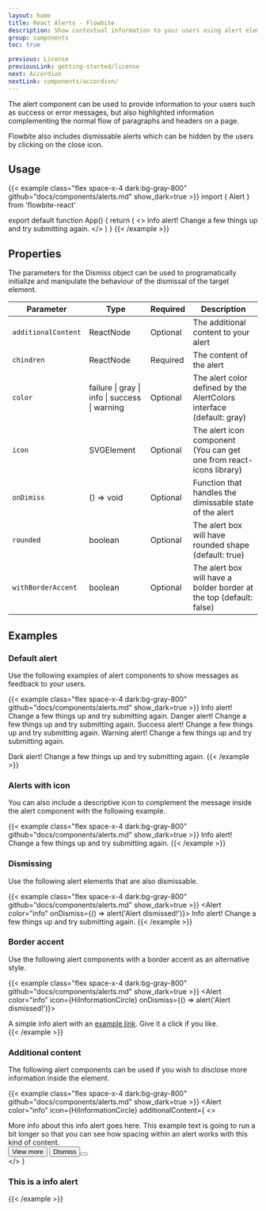 ```yaml
---
layout: home
title: React Alerts - Flowbite
description: Show contextual information to your users using alert elements based on Tailwind CSS
group: components
toc: true

previous: License
previousLink: getting-started/license
next: Accordion
nextLink: components/accordion/
---
```


The alert component can be used to provide information to your users such as success or error messages, but also highlighted information complementing the normal flow of paragraphs and headers on a page.

Flowbite also includes dismissable alerts which can be hidden by the users by clicking on the close icon.

## Usage

{{< example class="flex space-x-4 dark:bg-gray-800" github="docs/components/alerts.md" show_dark=true >}}
import { Alert } from 'flowbite-react'

export default function App() {
  return (
    <>
      <Alert color="info">
        <span class="font-medium">Info alert!</span>
        Change a few things up and try submitting again.
      </Alert>
    </>
  )
}
{{< /example >}}

## Properties

The parameters for the Dismiss object can be used to programatically initialize and manipulate the behaviour of the dismissal of the target element.

<div class="relative my-10 overflow-x-auto shadow-md sm:rounded-lg">
  <table class="w-full text-sm text-left text-gray-500 dark:text-gray-400">
    <thead class="bg-gray-50 dark:bg-gray-700">
      <tr class="text-xs font-medium uppercase">
        <th scope="col" class="px-6 py-3">
          Parameter
        </th>
        <th scope="col" class="px-6 py-3">
          Type
        </th>
        <th scope="col" class="px-6 py-3">
          Required
        </th>
        <th scope="col" class="px-6 py-3">
          Description
        </th>
      </tr>
    </thead>
    <tbody>
      <tr class="border-b dark:bg-gray-800 dark:border-gray-700">
        <td class="px-6 py-4 font-medium">
          <code class="text-blue-600 dark:text-blue-400">additionalContent</code>
        </td>
        <td class="px-6 py-4">
          ReactNode
        </td>
        <td class="px-6 py-4">
          Optional
        </td>
        <td class="px-6 py-4">
          The additional content to your alert
        </td>
      </tr>
      <tr class="border-b dark:bg-gray-800 dark:border-gray-700">
        <td class="px-6 py-4 font-medium">
          <code class="text-blue-600 dark:text-blue-400">chindren</code>
        </td>
        <td class="px-6 py-4">
          ReactNode
        </td>
        <td class="px-6 py-4">
          Required
        </td>
        <td class="px-6 py-4">
          The content of the alert
        </td>
      </tr>
      <tr class="border-b dark:bg-gray-800 dark:border-gray-700">
        <td class="px-6 py-4 font-medium">
          <code class="text-blue-600 dark:text-blue-400">color</code>
        </td>
        <td class="px-6 py-4">
          failure | gray | info | success | warning
        </td>
        <td class="px-6 py-4">
          Optional
        </td>
        <td class="px-6 py-4">
          The alert color defined by the AlertColors interface (default: gray)
        </td>
      </tr>
      <tr class="border-b dark:bg-gray-800 dark:border-gray-700">
        <td class="px-6 py-4 font-medium">
          <code class="text-blue-600 dark:text-blue-400">icon</code>
        </td>
        <td class="px-6 py-4">
          SVGElement
        </td>
        <td class="px-6 py-4">
          Optional
        </td>
        <td class="px-6 py-4">
          The alert icon component (You can get one from react-icons library)
        </td>
      </tr>
      <tr class="border-b dark:bg-gray-800 dark:border-gray-700">
        <td class="px-6 py-4 font-medium">
          <code class="text-blue-600 dark:text-blue-400">onDimiss</code>
        </td>
        <td class="px-6 py-4">
          () => void
        </td>
        <td class="px-6 py-4">
          Optional
        </td>
        <td class="px-6 py-4">
          Function that handles the dimissable state of the alert
        </td>
      </tr>
      <tr class="border-b dark:bg-gray-800 dark:border-gray-700">
        <td class="px-6 py-4 font-medium">
          <code class="text-blue-600 dark:text-blue-400">rounded</code>
        </td>
        <td class="px-6 py-4">
          boolean
        </td>
        <td class="px-6 py-4">
          Optional
        </td>
        <td class="px-6 py-4">
          The alert box will have rounded shape (default: true)
        </td>
      </tr>
      <tr class="border-b dark:bg-gray-800 dark:border-gray-700">
        <td class="px-6 py-4 font-medium">
          <code class="text-blue-600 dark:text-blue-400">withBorderAccent</code>
        </td>
        <td class="px-6 py-4">
          boolean
        </td>
        <td class="px-6 py-4">
          Optional
        </td>
        <td class="px-6 py-4">
          The alert box will have a bolder border at the top (default: false)
        </td>
      </tr>
    </tbody>
  </table>
</div>

## Examples

### Default alert

Use the following examples of alert components to show messages as feedback to your users.

{{< example class="flex space-x-4 dark:bg-gray-800" github="docs/components/alerts.md" show_dark=true >}}
<Alert color="info">
  <span class="font-medium">Info alert!</span>
  Change a few things up and try submitting again.
</Alert>
<Alert color="failure">
  <span class="font-medium">Danger alert!</span>
  Change a few things up and try submitting again.
</Alert>
<Alert color="success">
  <span class="font-medium">Success alert!</span>
  Change a few things up and try submitting again.
</Alert>
<Alert color="warning">
  <span class="font-medium">Warning alert!</span>
  Change a few things up and try submitting again.
</div>
<Alert color="gray">
  <span class="font-medium">Dark alert!</span>
  Change a few things up and try submitting again.
</Alert>
{{< /example >}}

### Alerts with icon

You can also include a descriptive icon to complement the message inside the alert component with the following example.

{{< example class="flex space-x-4 dark:bg-gray-800" github="docs/components/alerts.md" show_dark=true >}}
<Alert color="info" icon={HiInformationCircle}>
  <span class="font-medium">Info alert!</span>
  Change a few things up and try submitting again.
</Alert>
{{< /example >}}

### Dismissing

Use the following alert elements that are also dismissable.

{{< example class="flex space-x-4 dark:bg-gray-800" github="docs/components/alerts.md" show_dark=true >}}
<Alert color="info" onDismiss={() => alert('Alert dismissed!')}>
  <span class="font-medium">Info alert!</span>
  Change a few things up and try submitting again.
</Alert>
{{< /example >}}

### Border accent

Use the following alert components with a border accent as an alternative style.

{{< example class="flex space-x-4 dark:bg-gray-800" github="docs/components/alerts.md" show_dark=true >}}
<Alert color="info" icon={HiInformationCircle} onDismiss={() => alert('Alert dismissed!')}>
  <div class="ml-3 text-sm font-medium text-blue-700">
    A simple info alert with an 
    <a href="#" class="font-semibold underline hover:text-blue-800">example link</a>. 
    Give it a click if you like.
  </div>
</Alert>
{{< /example >}}

### Additional content

The following alert components can be used if you wish to disclose more information inside the element.

{{< example class="flex space-x-4 dark:bg-gray-800" github="docs/components/alerts.md" show_dark=true >}}
<Alert
  color="info"
  icon={HiInformationCircle}
  additionalContent={
    <>
      <div className="mt-2 mb-4 text-sm text-blue-700 dark:text-blue-800">
        More info about this info alert goes here. This example text 
        is going to run a bit longer so that you can see how spacing 
        within an alert works with this kind of content.
      </div>
      <div className="flex gap-1">
        <Button>
          <HiEye className="-ml-0.5 mr-2 h-4 w-4" />
          View more
        </Button>
        <Button color="failure">Dismiss<Button>
      </div>
    </>
  }
>
  <h3 className="text-lg font-medium text-blue-700 dark:text-blue-800">
    This is a info alert
  </h3>
</Alert>
{{< /example >}}
